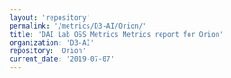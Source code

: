 ```yaml
---
layout: 'repository'
permalink: '/metrics/D3-AI/Orion/'
title: 'DAI Lab OSS Metrics Metrics report for Orion'
organization: 'D3-AI'
repository: 'Orion'
current_date: '2019-07-07'
---
```

